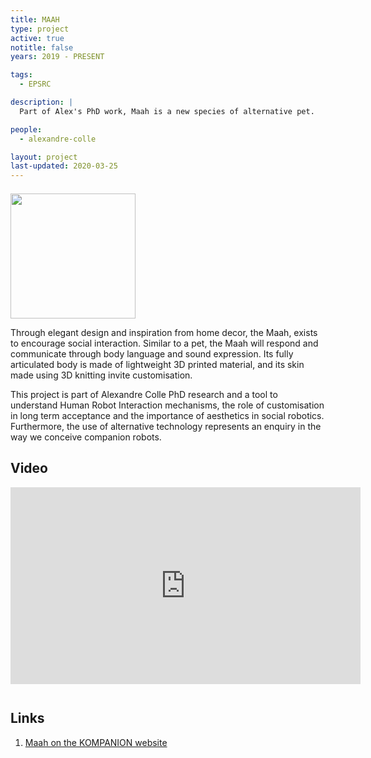```yaml
---
title: MAAH
type: project
active: true
notitle: false
years: 2019 - PRESENT

tags:
  - EPSRC

description: |
  Part of Alex's PhD work, Maah is a new species of alternative pet.

people:
  - alexandre-colle

layout: project
last-updated: 2020-03-25
---
```


<img style="padding-top:5pt;" src="https://care.hw.ac.uk/img/projects/maah.jpg" height="200pt">


<p>
Through elegant design and inspiration from home decor, the Maah, exists to encourage social interaction. Similar to a pet, the Maah will respond and communicate through body language and sound expression. Its fully articulated body is made of lightweight 3D printed material, and its skin made using 3D knitting invite customisation.
</p>

<p>
This project is part of Alexandre Colle PhD research and a tool to understand Human Robot Interaction mechanisms, the role of customisation in long term acceptance and the importance of aesthetics in social robotics. Furthermore, the use of alternative technology represents an enquiry in the way we conceive companion robots.
</p>

## Video

<iframe style="padding-bottom: 10pt;" width="560" height="315" src="https://www.youtube-nocookie.com/embed/x9kV6CZypL0" frameborder="0" allow="accelerometer; autoplay; encrypted-media; gyroscope; picture-in-picture" allowfullscreen></iframe>

## Links

1. <a href="https://konpanion.com">Maah on the KOMPANION website</a>